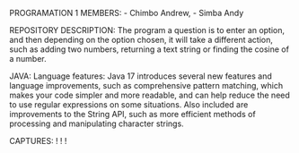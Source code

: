 PROGRAMATION 1
MEMBERS: - Chimbo Andrew, - Simba Andy

REPOSITORY DESCRIPTION:
The program a question is to enter an option, and then depending on the option chosen,
it will take a different action, such as adding two numbers, returning a text string or finding the cosine of a number.

JAVA: Language features: Java 17 introduces several new features and language improvements, 
such as comprehensive pattern matching, which makes your code simpler and more readable,
and can help reduce the need to use regular expressions on some situations. Also included
are improvements to the String API, such as more efficient methods of
processing and manipulating character strings.

CAPTURES:
   ! [](https://github.com/andrewAlexander28/MYFIRSTREPO/blob/main/Capture%20Cosen.jpg)
   ! [](https://github.com/andrewAlexander28/MYFIRSTREPO/blob/main/Capture%20String.jpg)
   ! [](https://github.com/andrewAlexander28/MYFIRSTREPO/blob/main/Capture%20Sum.jpg)
